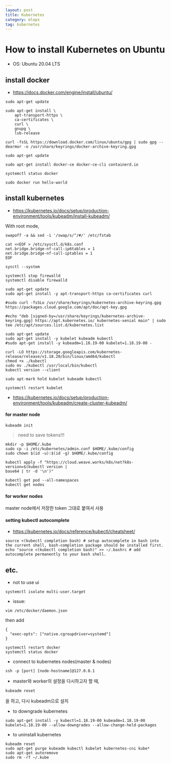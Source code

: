 ```yaml
---
layout: post
title: Kubernetes
category: mlops
tag: kubernetes
---
```



# How to install Kubernetes on Ubuntu 

* OS: Ubuntu 20.04 LTS

## install docker

* https://docs.docker.com/engine/install/ubuntu/


```
sudo apt-get update
```

```
sudo apt-get install \
    apt-transport-https \
    ca-certificates \
    curl \
    gnupg \
    lsb-release
```

```
curl -fsSL https://download.docker.com/linux/ubuntu/gpg | sudo gpg --dearmor -o /usr/share/keyrings/docker-archive-keyring.gpg
```

```
sudo apt-get update
```

```
sudo apt-get install docker-ce docker-ce-cli containerd.io
```

```
systemctl status docker
```
```
sudo docker run hello-world
```

## install kubernetes

* https://kubernetes.io/docs/setup/production-environment/tools/kubeadm/install-kubeadm/

With root mode, 
```
swapoff -a && sed -i '/swap/s/^/#/' /etc/fstab

cat <<EOF > /etc/sysctl.d/k8s.conf
net.bridge.bridge-nf-call-ip6tables = 1
net.bridge.bridge-nf-call-iptables = 1
EOF

sysctl --system

systemctl stop firewalld 
systemctl disable firewalld

sudo apt-get update 
sudo apt-get install -y apt-transport-https ca-certificates curl

#sudo curl -fsSLo /usr/share/keyrings/kubernetes-archive-keyring.gpg https://packages.cloud.google.com/apt/doc/apt-key.gpg

#echo "deb [signed-by=/usr/share/keyrings/kubernetes-archive-keyring.gpg] https://apt.kubernetes.io/ kubernetes-xenial main" | sudo tee /etc/apt/sources.list.d/kubernetes.list

sudo apt-get update
sudo apt-get install -y kubelet kubeadm kubectl
#sudo apt-get install -y kubeadm=1.18.19-00 kubelet=1.18.19-00 -

curl -LO https://storage.googleapis.com/kubernetes-release/release/v1.18.20/bin/linux/amd64/kubectl
chmod +x ./kubectl
sudo mv ./kubectl /usr/local/bin/kubectl
kubectl version --client

sudo apt-mark hold kubelet kubeadm kubectl

systemctl restart kubelet
```

* https://kubernetes.io/docs/setup/production-environment/tools/kubeadm/create-cluster-kubeadm/

#### for master node

```
kubeadm init
```
> need to save tokens!!!

```
mkdir -p $HOME/.kube
sudo cp -i /etc/kubernetes/admin.conf $HOME/.kube/config
sudo chown $(id -u):$(id -g) $HOME/.kube/config
```

```
kubectl apply -f "https://cloud.weave.works/k8s/net?k8s-version=$(kubectl version | 
base64 | tr -d '\n')"

kubectl get pod --all-namespaces
kubectl get nodes
```

#### for worker nodes

master node에서 저장한 token 그대로 붙여서 사용


#### setting kubectl autocomplete

* https://kubernetes.io/docs/reference/kubectl/cheatsheet/

```
source <(kubectl completion bash) # setup autocomplete in bash into the current shell, bash-completion package should be installed first.
echo "source <(kubectl completion bash)" >> ~/.bashrc # add autocomplete permanently to your bash shell.
```


## etc.

* not to use ui
```
systemctl isolate multi-user.target
```

* issue:

```
vim /etc/docker/daemon.json
```
then add
```
{
  "exec-opts": ["native.cgroupdriver=systemd"]
}
```
```
systemctl restart docker
systemctl status docker
```

* connect to kubernetes nodes(master & nodes)

```
ssh -p [port] [node-hostname]@127.0.0.1
```

* master와 worker의 설정을 다시하고자 할 때, 
```
kubeadm reset
```
을 하고, 다시 kubeadm으로 설치


* to downgrade kubernetes
```
sudo apt-get install -y kubectl=1.18.19-00 kubeadm=1.18.19-00 kubelet=1.18.19-00 --allow-downgrades --allow-change-held-packages
```

* to uninstall kubernetes

```
kubeadm reset
sudo apt-get purge kubeadm kubectl kubelet kubernetes-cni kube*   
sudo apt-get autoremove  
sudo rm -rf ~/.kube
```

